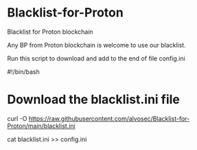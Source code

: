 # Blacklist-for-Proton
Blacklist for Proton blockchain

Any BP from Proton blockchain is welcome to use our blacklist.

Run this script to download and add to the end of file config.ini

#!/bin/bash

# Download the blacklist.ini file
curl -O https://raw.githubusercontent.com/alvosec/Blacklist-for-Proton/main/blacklist.ini

cat blacklist.ini >> config.ini

